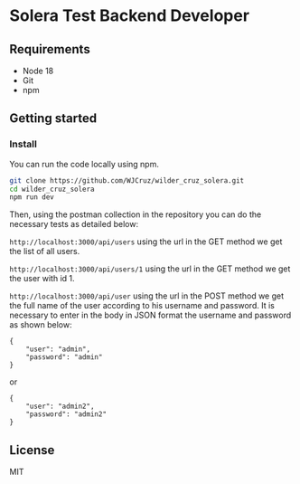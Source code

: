 # Solera Test Backend Developer

## Requirements
- Node 18
- Git
- npm

## Getting started

### Install
You can run the code locally using npm.

```sh
git clone https://github.com/WJCruz/wilder_cruz_solera.git
cd wilder_cruz_solera
npm run dev
```
Then, using the postman collection in the repository you can do the necessary tests as detailed below: 

`http://localhost:3000/api/users` using the url in the GET method we get the list of all users.

`http://localhost:3000/api/users/1` using the url in the GET method we get the user with id 1.

`http://localhost:3000/api/user` using the url in the POST method we get the full name of the user according to his username and password. It is necessary to enter in the body in JSON format the username and password as shown below:

```
{
	"user": "admin",
	"password": "admin"
}
```

or

```
{
	"user": "admin2",
	"password": "admin2"
}
```


## License
MIT
